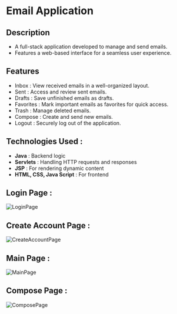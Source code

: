 # Email Application

## Description

- A full-stack application developed to manage and send emails. 
- Features a web-based interface for a seamless user experience.

## Features

- Inbox : View received emails in a well-organized layout.
- Sent : Access and review sent emails.
- Drafts : Save unfinished emails as drafts.
- Favorites : Mark important emails as favorites for quick access.
- Trash : Manage deleted emails.
- Compose : Create and send new emails.
- Logout : Securely log out of the application.

## Technologies Used :

- **Java** : Backend logic
- **Servlets** : Handling HTTP requests and responses
- **JSP** : For rendering dynamic content
- **HTML, CSS, Java Script** : For frontend 

## Login Page : 
![LoginPage](https://github.com/user-attachments/assets/7d14a7c1-df7b-4963-bf3d-b758634fcd37)

## Create Account Page : 
![CreateAccountPage](https://github.com/user-attachments/assets/a1f440d8-1a66-47b0-84a8-153e7a09dd96)

## Main Page :
![MainPage](https://github.com/user-attachments/assets/940f1512-18c9-4571-8af0-ebcb20642e37)

## Compose Page :
![ComposePage](https://github.com/user-attachments/assets/b2ed8bda-ef79-4838-94de-f8d34cbaeac3)

